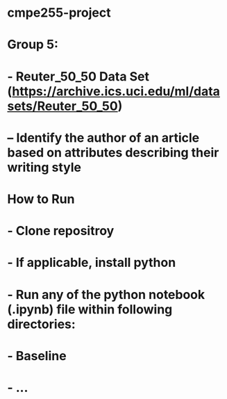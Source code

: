 # cmpe255-project
# Group 5:  
#  - Reuter_50_50 Data Set (https://archive.ics.uci.edu/ml/datasets/Reuter_50_50) 
#  – Identify the author of an article based on attributes describing their writing style

# How to Run
# - Clone repositroy
# - If applicable, install python
# - Run any of the python notebook (.ipynb) file within following directories:
#   - Baseline
#   - ...
